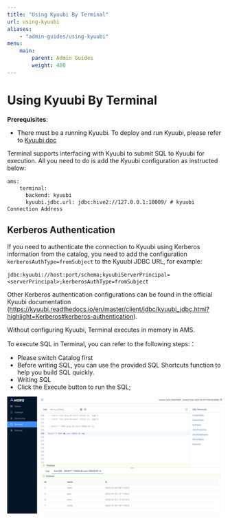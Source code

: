```yaml
---
title: "Using Kyuubi By Terminal"
url: using-kyuubi
aliases:
    - "admin-guides/using-kyuubi"
menu:
    main:
        parent: Admin Guides
        weight: 400
---
```

# Using Kyuubi By Terminal
**Prerequisites**:
- There must be a running Kyuubi. To deploy and run Kyuubi, please refer to [Kyuubi doc](https://kyuubi.readthedocs.io/en/master/)


Terminal supports interfacing with Kyuubi to submit SQL to Kyuubi for execution. All you need to do is add the Kyuubi configuration as instructed below:
```shell
ams:
    terminal:
      backend: kyuubi
      kyuubi.jdbc.url: jdbc:hive2://127.0.0.1:10009/ # kyuubi Connection Address
```

## Kerberos Authentication
If you need to authenticate the connection to Kyuubi using Kerberos information from the catalog, you need to add the 
configuration `kerberosAuthType=fromSubject` to the Kyuubi JDBC URL, for example:
```
jdbc:kyuubi://host:port/schema;kyuubiServerPrincipal=<serverPrincipal>;kerberosAuthType=fromSubject
```
Other Kerberos authentication configurations can be found in the official Kyuubi documentation (https://kyuubi.readthedocs.io/en/master/client/jdbc/kyuubi_jdbc.html?highlight=Kerberos#kerberos-authentication).

Without configuring Kyuubi, Terminal executes in memory in AMS.

To execute SQL in Terminal, you can refer to the following steps:：

- Please switch Catalog first
- Before writing SQL, you can use the provided SQL Shortcuts function to help you build SQL quickly.
- Writing SQL
- Click the Execute button to run the SQL;

![terminal](../images/admin/terminal_introduce.png)
